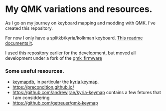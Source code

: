 # My QMK variations and resources.

As I go on my journey on keyboard mapping and modding with QMK. I've created this repository.


For now I only have a splitkb/kyria/kolkman keyboard. [This readme documents it](https://github.com/Kolkman/qmk_firmware/blob/master/keyboards/splitkb/kyria/keymaps/kolkman/readme.md).

I used this repository earlier for the development, but moved all development under a fork of the [qmk_firmware](https://github.com/Kolkman/qmk_firmware)

 ### Some useful resources.
 
 - [keymapdb](https.keymapdb.com), in particular the [kyria keymap](https://keymapdb.com/keymaps/default-kyria/).
 - https://precondition.github.io/
 - https://github.com/andrewjrae/kyria-keymap contains a few fetures that I am considdering
 - https://github.com/getreuer/qmk-keymap
